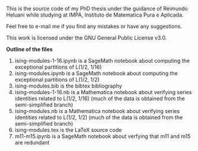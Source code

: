 This is the source code of my PhD thesis under the guidance of Reimundo Heluani while studying at IMPA, Instituto de Matematica Pura e Aplicada.

Feel free to e-mail me if you find any mistakes or have any suggestions.

This work is licensed under the GNU General Public License v3.0.

**Outline of the files**

1. ising-modules-1-16.ipynb is a SageMath notebook about computing the exceptional partitions of L(1/2, 1/16)
2. ising-modules.ipynb is a SageMath notebook about computing the exceptional partitions of L(1/2, 1/2)
3. ising-modules.bib is the bibtex bibliography
4. ising-modules-1-16.nb is a Mathematica notebook about verifying series identities related to L(1/2, 1/16) (much of the data is obtained from the semi-simplified branch)
5. ising-modules.nb is a Mathematica notebook about verifying series identities related to L(1/2, 1/2) (much of the data is obtained from the semi-simplified branch)
6. ising-modules.tex is the LaTeX source code
7. m11-m15.ipynb is a SageMath notebook about verfying that m11 and m15 are redundant
